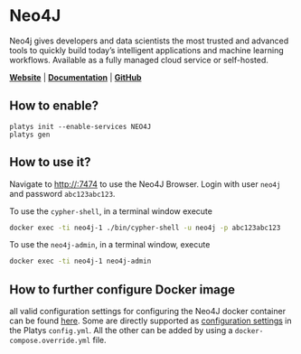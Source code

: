 # Neo4J

Neo4j gives developers and data scientists the most trusted and advanced tools to quickly build today’s intelligent applications and machine learning workflows. Available as a fully managed cloud service or self-hosted.

**[Website](https://neo4j.com/)** | **[Documentation](https://neo4j.com/docs/)** | **[GitHub](https://github.com/neo4j/neo4j)**

## How to enable?

```
platys init --enable-services NEO4J
platys gen
```

## How to use it?

Navigate to <http://:7474> to use the Neo4J Browser. Login with user `neo4j` and password `abc123abc123`.

To use the `cypher-shell`, in a terminal window execute

```bash
docker exec -ti neo4j-1 ./bin/cypher-shell -u neo4j -p abc123abc123
```

To use the `neo4j-admin`, in a terminal window, execute 

```bash
docker exec -ti neo4j-1 neo4j-admin
```

## How to further configure Docker image

all valid configuration settings for configuring the Neo4J docker container can be found [here](https://neo4j.com/docs/operations-manual/current/docker/ref-settings/). Some are directly supported as [configuration settings](http://dataplatform/documentation/configuration) in the Platys `config.yml`. All the other can be added by using a `docker-compose.override.yml` file. 